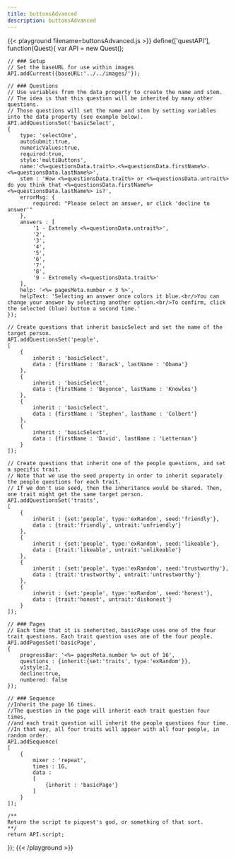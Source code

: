```yaml
---
title: buttonsAdvanced
description: buttonsAdvanced
---
```


{{< playground filename=buttonsAdvanced.js >}}
define(['questAPI'], function(Quest){
	var API = new Quest();

	// ### Setup
	// Set the baseURL for use within images
	API.addCurrent({baseURL:'../../images/'});

	// ### Questions
	// Use variables from the data property to create the name and stem.
	// The idea is that this question will be inherited by many other questions.
	// Those questions will set the name and stem by setting variables into the data property (see example below).
	API.addQuestionsSet('basicSelect',
	{
		type: 'selectOne',
		autoSubmit:true,
		numericValues:true,
		required:true,
		style:'multiButtons',
		name:'<%=questionsData.trait%>.<%=questionsData.firstName%>.<%=questionsData.lastName%>',
		stem : 'How <%=questionsData.trait%> or <%=questionsData.untrait%> do you think that <%=questionsData.firstName%> <%=questionsData.lastName%> is?',
		errorMsg: {
			required: "Please select an answer, or click 'decline to answer'"
		},
		answers : [
			'1 - Extremely <%=questionsData.untrait%>',
			'2',
			'3',
			'4',
			'5',
			'6',
			'7',
			'8',
			'9 - Extremely <%=questionsData.trait%>'
		],
		help: '<%= pagesMeta.number < 3 %>',
		helpText: 'Selecting an answer once colors it blue.<br/>You can change your answer by selecting another option.<br/>To confirm, click the selected (blue) button a second time.'
	});

	// Create questions that inherit basicSelect and set the name of the target person.
	API.addQuestionsSet('people',
	[
		{
			inherit : 'basicSelect',
			data : {firstName : 'Barack', lastName : 'Obama'}
		},
		{
			inherit : 'basicSelect',
			data : {firstName : 'Beyonce', lastName : 'Knowles'}
		},
		{
			inherit : 'basicSelect',
			data : {firstName : 'Stephen', lastName : 'Colbert'}
		},
		{
			inherit : 'basicSelect',
			data : {firstName : 'David', lastName : 'Letterman'}
		}
	]);

	// Create questions that inherit one of the people questions, and set a specific trait.
	// Note that we use the seed property in order to inherit separately the people questions for each trait.
	// If we don't use seed, then the inheritance would be shared. Then, one trait might get the same target person.
	API.addQuestionsSet('traits',
	[
		{
			inherit : {set:'people', type:'exRandom', seed:'friendly'},
			data : {trait:'friendly', untrait:'unfriendly'}
		},
		{
			inherit : {set:'people', type:'exRandom', seed:'likeable'},
			data : {trait:'likeable', untrait:'unlikeable'}
		},
		{
			inherit : {set:'people', type:'exRandom', seed:'trustworthy'},
			data : {trait:'trustworthy', untrait:'untrustworthy'}
		},
		{
			inherit : {set:'people', type:'exRandom', seed:'honest'},
			data : {trait:'honest', untrait:'dishonest'}
		}
	]);

	// ### Pages
	// Each time that it is ineherited, basicPage uses one of the four trait questions. Each trait question uses one of the four people.
	API.addPagesSet('basicPage',
	{
		progressBar: '<%= pagesMeta.number %> out of 16',
		questions : {inherit:{set:'traits', type:'exRandom'}},
		v1style:2,
		decline:true,
		numbered: false
	});

	// ### Sequence
	//Inherit the page 16 times.
	//The question in the page will inherit each trait question four times,
	//and each trait question will inherit the people questions four time.
	//In that way, all four traits will appear with all four people, in random order.
	API.addSequence(
	[
		{
			mixer : 'repeat',
			times : 16,
			data :
			[
				{inherit : 'basicPage'}
			]
		}
	]);

	/**
	Return the script to piquest's god, or something of that sort.
	**/
	return API.script;
});
{{< /playground >}}
